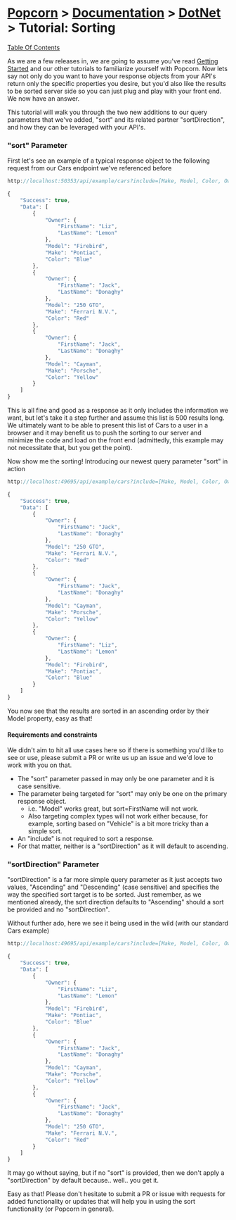 # [Popcorn](../../README.md) > [Documentation](../Documentation.md) > [DotNet](DotNetDocumentation.md) > Tutorial: Sorting

[Table Of Contents](../TableOfContents.md)

As we are a few releases in, we are going to assume you've read [Getting Started](DotNetTutorialGettingStarted.md) and our other tutorials to familiarize
yourself with Popcorn. Now lets say not only do you want to have your response objects from your API's return only the specific properties you desire, but
you'd also like the results to be sorted server side so you can just plug and play with your front end. We now have an answer.

This tutorial will walk you through the two new additions to our query parameters that we've added, "sort" and its related partner "sortDirection", and how they 
can be leveraged with your API's.

### "sort" Parameter<p name="sort"></p>

First let's see an example of a typical response object to the following request from our Cars endpoint we've referenced before
```javascript
http://localhost:50353/api/example/cars?include=[Make, Model, Color, Owner[FirstName, LastName]]

{
    "Success": true,
    "Data": [
        {
            "Owner": {
                "FirstName": "Liz",
                "LastName": "Lemon"
            },
            "Model": "Firebird",
            "Make": "Pontiac",
            "Color": "Blue"
        },
        {
            "Owner": {
                "FirstName": "Jack",
                "LastName": "Donaghy"
            },
            "Model": "250 GTO",
            "Make": "Ferrari N.V.",
            "Color": "Red"
        },
        {
            "Owner": {
                "FirstName": "Jack",
                "LastName": "Donaghy"
            },
            "Model": "Cayman",
            "Make": "Porsche",
            "Color": "Yellow"
        }
    ]
}
```

This is all fine and good as a response as it only includes the information we want, but let's take it a step further and assume this list
is 500 results long. We ultimately want to be able to present this list of Cars to a user in a browser and it may benefit us to push the sorting
to our server and minimize the code and load on the front end (admittedly, this example may not necessitate that, but you get the point).

Now show me the sorting!
Introducing our newest query parameter "sort" in action
```javascript
http://localhost:49695/api/example/cars?include=[Make, Model, Color, Owner[FirstName, LastName]]&sort=Model

{
    "Success": true,
    "Data": [
        {
            "Owner": {
                "FirstName": "Jack",
                "LastName": "Donaghy"
            },
            "Model": "250 GTO",
            "Make": "Ferrari N.V.",
            "Color": "Red"
        },
        {
            "Owner": {
                "FirstName": "Jack",
                "LastName": "Donaghy"
            },
            "Model": "Cayman",
            "Make": "Porsche",
            "Color": "Yellow"
        },
        {
            "Owner": {
                "FirstName": "Liz",
                "LastName": "Lemon"
            },
            "Model": "Firebird",
            "Make": "Pontiac",
            "Color": "Blue"
        }
    ]
}
```

You now see that the results are sorted in an ascending order by their Model property, easy as that!

#### Requirements and constraints
We didn't aim to hit all use cases here so if there is something you'd like to see or use, please submit a PR or write us up an issue 
and we'd love to work with you on that.

+ The "sort" parameter passed in may only be one parameter and it is case sensitive.
+ The parameter being targeted for "sort" may only be one on the primary response object.
	+ i.e. "Model" works great, but sort=FirstName will not work.
	+ Also targeting complex types will not work either because, for example, sorting based on "Vehicle" is a bit more tricky than a simple sort.
+ An "include" is not required to sort a response.
+ For that matter, neither is a "sortDirection" as it will default to ascending.

### "sortDirection" Parameter<a name="sortDirection"></a>

"sortDirection" is a far more simple query parameter as it just accepts two values, "Ascending" and "Descending" (case sensitive) 
and specifies the way the specified sort target is to be sorted.
Just remember, as we mentioned already, the sort direction defaults to "Ascending" should a sort be provided and no "sortDirection".

Without further ado, here we see it being used in the wild (with our standard Cars example)
```javascript
http://localhost:49695/api/example/cars?include=[Make, Model, Color, Owner[FirstName, LastName]]&sort=Model&sortDirection=Descending

{
    "Success": true,
    "Data": [
        {
            "Owner": {
                "FirstName": "Liz",
                "LastName": "Lemon"
            },
            "Model": "Firebird",
            "Make": "Pontiac",
            "Color": "Blue"
        },
        {
            "Owner": {
                "FirstName": "Jack",
                "LastName": "Donaghy"
            },
            "Model": "Cayman",
            "Make": "Porsche",
            "Color": "Yellow"
        },
        {
            "Owner": {
                "FirstName": "Jack",
                "LastName": "Donaghy"
            },
            "Model": "250 GTO",
            "Make": "Ferrari N.V.",
            "Color": "Red"
        }
    ]
}
```

It may go without saying, but if no "sort" is provided, then we don't apply a "sortDirection" by default because.. well.. you get it.

Easy as that! Please don't hesitate to submit a PR or issue with requests for added functionality or updates that will help you in using 
the sort functionality (or Popcorn in general).